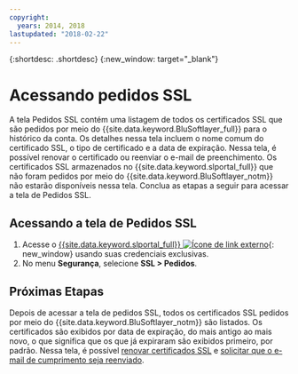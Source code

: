 ```yaml
---
copyright:
  years: 2014, 2018
lastupdated: "2018-02-22"
---
```


{:shortdesc: .shortdesc}
{:new_window: target="_blank"}

# Acessando pedidos SSL

A tela Pedidos SSL contém uma listagem de todos os certificados SSL que são pedidos por meio do
{{site.data.keyword.BluSoftlayer_full}} para o histórico da conta. Os detalhes nessa tela incluem o nome comum do certificado SSL, o tipo de certificado e a data de expiração. Nessa tela, é possível renovar o certificado ou reenviar o e-mail de preenchimento. 
Os certificados SSL armazenados no {{site.data.keyword.slportal_full}} que não foram pedidos por meio do {{site.data.keyword.BluSoftlayer_notm}} não estarão disponíveis nessa tela. Conclua as etapas a seguir para acessar a tela de Pedidos SSL.

## Acessando a tela de Pedidos SSL

1. Acesse o [{{site.data.keyword.slportal_full}} ![Ícone de link externo](../../icons/launch-glyph.svg "Ícone de link externo")](https://control.softlayer.com/){: new_window} usando suas credenciais exclusivas.
2. No menu **Segurança**, selecione **SSL > Pedidos**.

## Próximas Etapas

Depois de acessar a tela de pedidos SSL, todos os certificados SSL pedidos por meio do {{site.data.keyword.BluSoftlayer_notm}} são listados. 
Os certificados são exibidos por data de expiração, do mais antigo ao mais novo, o que significa que os que já expiraram são exibidos primeiro, por padrão. Nessa tela, é possível [renovar certificados SSL](renew-ssl-certificate.html) e [solicitar que o e-mail de cumprimento seja reenviado](request-ssl-certificate-fulfillment-email.html).
